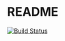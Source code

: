 # README

[![Build Status](https://travis-ci.org/ThierryBotty/ratebeer.svg?branch=master)](https://travis-ci.org/ThierryBotty/ratebeer)

